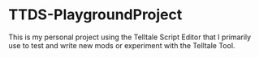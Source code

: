 # TTDS-PlaygroundProject
This is my personal project using the Telltale Script Editor that I primarily use to test and write new mods or experiment with the Telltale Tool.
